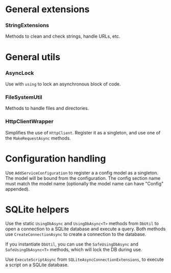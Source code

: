 # General extensions
### StringExtensions
Methods to clean and check strings, handle URLs, etc.

# General utils

### AsyncLock
Use with `using` to lock an asynchronous block of code.

### FileSystemUtil
Methods to handle files and directories.

### HttpClientWrapper
Simplifies the use of `HttpClient`.
Register it as a singleton, and use one of the `MakeRequestAsync` methods.

# Configuration handling
Use `AddServiceConfiguration` to register a a config model as a singleton.
The model will be bound from the configuration.
The config section name must match the model name (optionally the model name can have "Config" appended).

# SQLite helpers
Use the static `UsingDbAsync` and `UsingDbAsync<T>` methods from `DbUtil` to open a connection to a SQLite database and execute a query.
Both methods use `CreateConnectionAsync` to create a connection to the database.

If you instantiate `DbUtil`, you can use the `SafeUsingDbAsync` and `SafeUsingDbAsync<T>` methods,
which will lock the DB during use.

Use `ExecuteScriptAsync` from `SQLiteAsyncConnectionExtensions`, to execute a script on a SQLite database.
